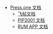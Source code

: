 - [Press.one 文档](/ 'Press.one 文档')
  - [飞帖文档](/flying-pub/)
  - [PIP2001 文档](/PIP2001/)
  - [RUM APP 文档](/rum-app/)
